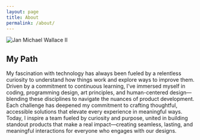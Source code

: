 ```yaml
---
layout: page
title: About
permalink: /about/
---
```

<main class="main {% if page.url == '/about/' %}about{% endif %}">
    <section class="bio">
        <img class="bio-pic" src="{{ site.baseurl }}/images/janmichael-bio-pic.jpeg" alt="Jan Michael Wallace II">
        <h2 class="h2">My Path</h2>
        <p class="p">My fascination with technology has always been fueled by a relentless curiosity to understand how things work and explore ways to improve them. Driven by a commitment to continuous learning, I’ve immersed myself in coding, programming design, art principles, and human-centered design—blending these disciplines to navigate the nuances of product development. Each challenge has deepened my commitment to crafting thoughtful, accessible solutions that elevate every experience in meaningful ways. Today, I inspire a team fueled by curiosity and purpose, united in building standout products that make a real impact—creating seamless, lasting, and meaningful interactions for everyone who engages with our designs.</p>
    </section>
</main>